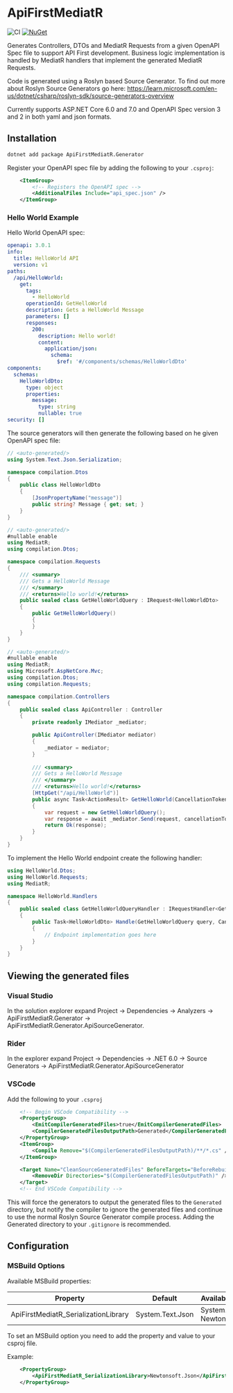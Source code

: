 # ApiFirstMediatR

![CI](https://github.com/alexcampana/ApiFirstMediatR/workflows/CI/badge.svg)
[![NuGet](https://img.shields.io/nuget/vpre/ApiFirstMediatR.Generator.svg)](https://www.nuget.org/packages/ApiFirstMediatR.Generator)

Generates Controllers, DTOs and MediatR Requests from a given OpenAPI Spec file to support API First development.
Business logic implementation is handled by MediatR handlers that implement the generated MediatR Requests.

Code is generated using a Roslyn based Source Generator. To find out more about Roslyn Source Generators go here: https://learn.microsoft.com/en-us/dotnet/csharp/roslyn-sdk/source-generators-overview

Currently supports ASP.NET Core 6.0 and 7.0 and OpenAPI Spec version 3 and 2 in both yaml and json formats.

## Installation
```sh
dotnet add package ApiFirstMediatR.Generator
```

Register your OpenAPI spec file by adding the following to your `.csproj`:
```xml
    <ItemGroup>
        <!-- Registers the OpenAPI spec -->
        <AdditionalFiles Include="api_spec.json" />
    </ItemGroup>
```

### Hello World Example
Hello World OpenAPI spec:
```yaml
openapi: 3.0.1
info:
  title: HelloWorld API
  version: v1
paths:
  /api/HelloWorld:
    get:
      tags:
        - HelloWorld
      operationId: GetHelloWorld
      description: Gets a HelloWorld Message
      parameters: []
      responses:
        200:
          description: Hello world!
          content:
            application/json:
              schema:
                $ref: '#/components/schemas/HelloWorldDto'
components:
  schemas:
    HelloWorldDto:
      type: object
      properties:
        message:
          type: string
          nullable: true
security: []
```

The source generators will then generate the following based on he given OpenAPI spec file:
```csharp
// <auto-generated/>
using System.Text.Json.Serialization;

namespace compilation.Dtos
{
    public class HelloWorldDto 
    {
        [JsonPropertyName("message")]
        public string? Message { get; set; }
    }
}
```
```csharp
// <auto-generated/>
#nullable enable
using MediatR;
using compilation.Dtos;

namespace compilation.Requests
{
    /// <summary>
    /// Gets a HelloWorld Message
    /// </summary>
    /// <returns>Hello world!</returns>
    public sealed class GetHelloWorldQuery : IRequest<HelloWorldDto>
    {
        public GetHelloWorldQuery()
        {
        }
    }
}
```
```csharp
// <auto-generated/>
#nullable enable
using MediatR;
using Microsoft.AspNetCore.Mvc;
using compilation.Dtos;
using compilation.Requests;

namespace compilation.Controllers
{
    public sealed class ApiController : Controller
    {
        private readonly IMediator _mediator;

        public ApiController(IMediator mediator)
        {
            _mediator = mediator;
        }
        
        /// <summary>
        /// Gets a HelloWorld Message
        /// </summary>
        /// <returns>Hello world!</returns>
        [HttpGet("/api/HelloWorld")]
        public async Task<ActionResult> GetHelloWorld(CancellationToken cancellationToken)
        {
            var request = new GetHelloWorldQuery();
            var response = await _mediator.Send(request, cancellationToken);
            return Ok(response);
        }
    }
}
```

To implement the Hello World endpoint create the following handler:
```csharp
using HelloWorld.Dtos;
using HelloWorld.Requests;
using MediatR;

namespace HelloWorld.Handlers
{
    public sealed class GetHelloWorldQueryHandler : IRequestHandler<GetHelloWorldQuery, HelloWorldDto>
    {
        public Task<HelloWorldDto> Handle(GetHelloWorldQuery query, CancellationToken cancellationToken)
        {
            // Endpoint implementation goes here
        }
    }
}
```

## Viewing the generated files
### Visual Studio
In the solution explorer expand Project -> Dependencies -> Analyzers -> ApiFirstMediatR.Generator -> ApiFirstMediatR.Generator.ApiSourceGenerator.

### Rider
In the explorer expand Project -> Dependencies -> .NET 6.0 -> Source Generators -> ApiFirstMediatR.Generator.ApiSourceGenerator

### VSCode
Add the following to your `.csproj`
```xml
    <!-- Begin VSCode Compatibility -->
    <PropertyGroup>
        <EmitCompilerGeneratedFiles>true</EmitCompilerGeneratedFiles>
        <CompilerGeneratedFilesOutputPath>Generated</CompilerGeneratedFilesOutputPath>
    </PropertyGroup>
    <ItemGroup>
        <Compile Remove="$(CompilerGeneratedFilesOutputPath)/**/*.cs" />
    </ItemGroup>

    <Target Name="CleanSourceGeneratedFiles" BeforeTargets="BeforeRebuild" DependsOnTargets="$(BeforeBuildDependsOn)">
        <RemoveDir Directories="$(CompilerGeneratedFilesOutputPath)" />
    </Target>
    <!-- End VSCode Compatibility -->
```

This will force the generators to output the generated files to the `Generated` directory, but notify the compiler to ignore the generated files and continue to use the normal Roslyn Source Generator compile process. Adding the Generated directory to your `.gitignore` is recommended.

## Configuration
### MSBuild Options
Available MSBuild properties:

| Property | Default | Available Options |
| -------- | ------- | ----------------- |
| ApiFirstMediatR_SerializationLibrary | System.Text.Json | System.Text.Json, Newtonsoft.Json |

To set an MSBuild option you need to add the property and value to your csproj file.

Example:
```xml
    <PropertyGroup>
        <ApiFirstMediatR_SerializationLibrary>Newtonsoft.Json</ApiFirstMediatR_SerializationLibrary>
    </PropertyGroup>
```